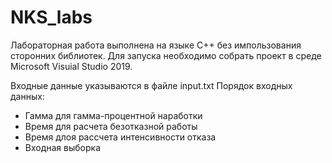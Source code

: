 # NKS_labs

Лабораторная работа выполнена на языке C++ без импользования сторонних библиотек.
Для запуска необходимо собрать проект в среде Microsoft Visuial Studio 2019.

Входные данные указываются в файле input.txt
Порядок входных данных:
- Гамма для гамма-процентной наработки
- Время для расчета безотказной работы
- Время длоя рассчета интенсивности отказа
- Входная выборка
